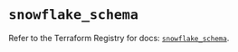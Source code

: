# `snowflake_schema`

Refer to the Terraform Registry for docs: [`snowflake_schema`](https://registry.terraform.io/providers/snowflake-labs/snowflake/0.84.1/docs/resources/schema).
